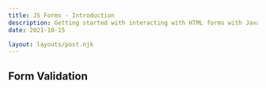 ```yaml
---
title: JS Forms - Introduction
description: Getting started with interacting with HTML forms with Javascript
date: 2021-10-15

layout: layouts/post.njk
---
```


## Form Validation

